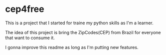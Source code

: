 # cep4free

This is a project that I started for traine my python skills as I'm a learner.

The idea of this project is bring the ZipCodes(CEP) from Brazil for everyone that want to consume it.

I gonna improve this readme as long as I'm putting new features.
